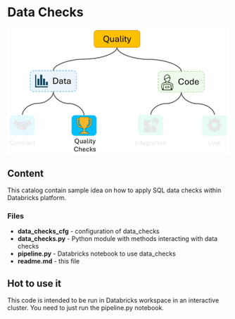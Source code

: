 # Data Checks

![tests](../media/tests_hierarchy_quality_checks.png)

## Content

This catalog contain sample idea on how to apply SQL data checks within Databricks platform. 
### Files

- **data_checks_cfg** - configuration of data_checks
- **data_checks.py** - Python module with methods interacting with data checks
- **pipeline.py** - Databricks notebook to use data_checks
- **readme.md** - this file

## Hot to use it

This code is intended to be run in Databricks workspace in an interactive cluster. You need to just run the pipeline.py notebook.